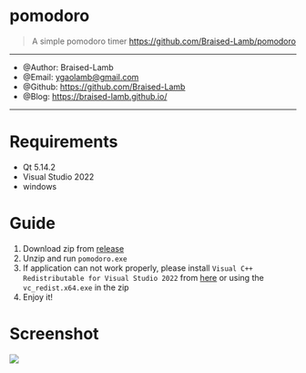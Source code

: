 # pomodoro

> A simple pomodoro timer
> https://github.com/Braised-Lamb/pomodoro

---
- @Author: Braised-Lamb
- @Email: ygaolamb@gmail.com
- @Github: https://github.com/Braised-Lamb
- @Blog: https://braised-lamb.github.io/
---

# Requirements
- Qt 5.14.2
- Visual Studio 2022
- windows

# Guide
1. Download zip from [release](https://github.com/Braised-Lamb/pomodoro/releases/tag/v1.0)
2. Unzip and run `pomodoro.exe`
3. If application can not work properly, please install `Visual C++ Redistributable for Visual Studio 2022` from [here](https://aka.ms/vs/17/release/vc_redist.x64.exe) or using the `vc_redist.x64.exe` in the zip
4. Enjoy it!

# Screenshot
![](https://cdn.jsdelivr.net/gh/Braised-Lamb/picbed/202308011810466.png)